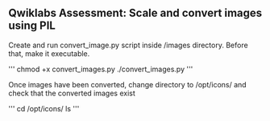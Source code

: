 ## Qwiklabs Assessment: Scale and convert images using PIL

Create and run convert_image.py script inside /images directory. Before that, make it executable. 

'''
chmod +x convert_images.py
./convert_images.py
'''

Once images have been converted, change directory to /opt/icons/ and check that the converted images exist

'''
cd /opt/icons/
ls
'''

